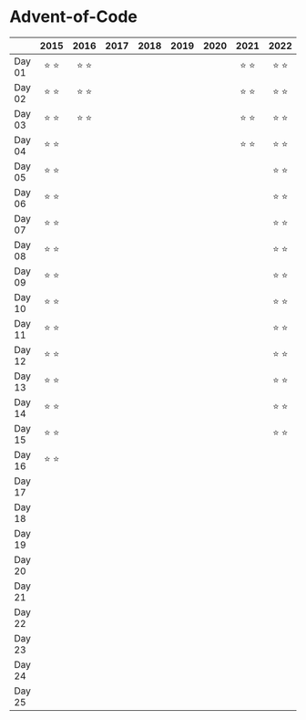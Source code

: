 # Advent-of-Code

|        |      2015     |      2016     |      2017     |      2018     |      2019     |      2020     |      2021     |      2022     |
| :----- | :-----------: | :-----------: | :-----------: | :-----------: | :-----------: | :-----------: | :-----------: | :-----------: |
| Day 01 | :star: :star: | :star: :star: |               |               |               |               | :star: :star: | :star: :star: |
| Day 02 | :star: :star: | :star: :star: |               |               |               |               | :star: :star: | :star: :star: |
| Day 03 | :star: :star: | :star: :star: |               |               |               |               | :star: :star: | :star: :star: |
| Day 04 | :star: :star: |               |               |               |               |               | :star: :star: | :star: :star: |
| Day 05 | :star: :star: |               |               |               |               |               |               | :star: :star: |
| Day 06 | :star: :star: |               |               |               |               |               |               | :star: :star: |
| Day 07 | :star: :star: |               |               |               |               |               |               | :star: :star: |
| Day 08 | :star: :star: |               |               |               |               |               |               | :star: :star: |
| Day 09 | :star: :star: |               |               |               |               |               |               | :star: :star: |
| Day 10 | :star: :star: |               |               |               |               |               |               | :star: :star: |
| Day 11 | :star: :star: |               |               |               |               |               |               | :star: :star: |
| Day 12 | :star: :star: |               |               |               |               |               |               | :star: :star: |
| Day 13 | :star: :star: |               |               |               |               |               |               | :star: :star: |
| Day 14 | :star: :star: |               |               |               |               |               |               | :star: :star: |
| Day 15 | :star: :star: |               |               |               |               |               |               | :star: :star: |
| Day 16 | :star: :star: |               |               |               |               |               |               |               |
| Day 17 |               |               |               |               |               |               |               |               |
| Day 18 |               |               |               |               |               |               |               |               |
| Day 19 |               |               |               |               |               |               |               |               |
| Day 20 |               |               |               |               |               |               |               |               |
| Day 21 |               |               |               |               |               |               |               |               |
| Day 22 |               |               |               |               |               |               |               |               |
| Day 23 |               |               |               |               |               |               |               |               |
| Day 24 |               |               |               |               |               |               |               |               |
| Day 25 |               |               |               |               |               |               |               |               |
